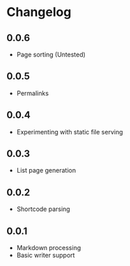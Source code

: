 # Changelog

## 0.0.6

- Page sorting (Untested)

## 0.0.5

- Permalinks

## 0.0.4

- Experimenting with static file serving

## 0.0.3

- List page generation

## 0.0.2

- Shortcode parsing

## 0.0.1

- Markdown processing
- Basic writer support
